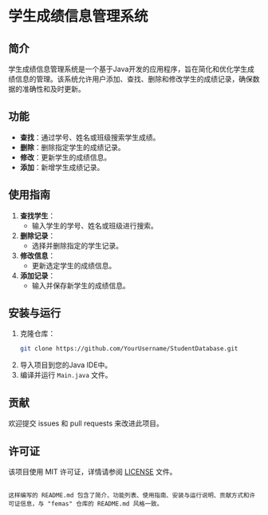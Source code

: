 # 学生成绩信息管理系统

## 简介
学生成绩信息管理系统是一个基于Java开发的应用程序，旨在简化和优化学生成绩信息的管理。该系统允许用户添加、查找、删除和修改学生的成绩记录，确保数据的准确性和及时更新。

## 功能
- **查找**：通过学号、姓名或班级搜索学生成绩。
- **删除**：删除指定学生的成绩记录。
- **修改**：更新学生的成绩信息。
- **添加**：新增学生成绩记录。

## 使用指南
1. **查找学生**：
   - 输入学生的学号、姓名或班级进行搜索。
2. **删除记录**：
   - 选择并删除指定的学生记录。
3. **修改信息**：
   - 更新选定学生的成绩信息。
4. **添加记录**：
   - 输入并保存新学生的成绩信息。

## 安装与运行
1. 克隆仓库：
   ```bash
   git clone https://github.com/YourUsername/StudentDatabase.git
   ```
2. 导入项目到您的Java IDE中。
3. 编译并运行 `Main.java` 文件。

## 贡献
欢迎提交 issues 和 pull requests 来改进此项目。

## 许可证
该项目使用 MIT 许可证，详情请参阅 [LICENSE](LICENSE) 文件。
```

这样编写的 README.md 包含了简介、功能列表、使用指南、安装与运行说明、贡献方式和许可证信息，与 "femas" 仓库的 README.md 风格一致。